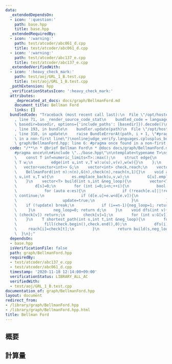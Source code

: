 ```yaml
---
data:
  _extendedDependsOn:
  - icon: ':question:'
    path: base.hpp
    title: base.hpp
  _extendedRequiredBy:
  - icon: ':warning:'
    path: test/atcoder/abc061_d.cpp
    title: test/atcoder/abc061_d.cpp
  - icon: ':warning:'
    path: test/atcoder/abc137_e.cpp
    title: test/atcoder/abc137_e.cpp
  _extendedVerifiedWith:
  - icon: ':heavy_check_mark:'
    path: test/aoj/GRL_1_B.test.cpp
    title: test/aoj/GRL_1_B.test.cpp
  _pathExtension: hpp
  _verificationStatusIcon: ':heavy_check_mark:'
  attributes:
    _deprecated_at_docs: docs/graph/BellmanFord.md
    document_title: Bellman Ford
    links: []
  bundledCode: "Traceback (most recent call last):\n  File \"/opt/hostedtoolcache/Python/3.9.1/x64/lib/python3.9/site-packages/onlinejudge_verify/documentation/build.py\"\
    , line 71, in _render_source_code_stat\n    bundled_code = language.bundle(stat.path,\
    \ basedir=basedir, options={'include_paths': [basedir]}).decode()\n  File \"/opt/hostedtoolcache/Python/3.9.1/x64/lib/python3.9/site-packages/onlinejudge_verify/languages/cplusplus.py\"\
    , line 193, in bundle\n    bundler.update(path)\n  File \"/opt/hostedtoolcache/Python/3.9.1/x64/lib/python3.9/site-packages/onlinejudge_verify/languages/cplusplus_bundle.py\"\
    , line 310, in update\n    raise BundleErrorAt(path, i + 1, \"#pragma once found\
    \ in a non-first line\")\nonlinejudge_verify.languages.cplusplus_bundle.BundleErrorAt:\
    \ graph/BellmanFord.hpp: line 6: #pragma once found in a non-first line\n"
  code: "/**\n * @brief Bellman Ford\n * @docs docs/graph/BellmanFord.md\n */\n\n\
    #pragma once\n\n#include \"../base.hpp\"\n\ntemplate<typename T>\nstruct BellmanFord{\n\
    \    const T inf=numeric_limits<T>::max();\n    struct edge{\n        int u,v;\
    \ T w;\n        edge(int u,int v,T w):u(u),v(v),w(w){}\n    };\n    int n;\n \
    \   vector<vector<int>> G;\n    vector<int> check,reach;\n    vector<edge> es;\n\
    \    BellmanFord(int n):n(n),G(n),check(n),reach(n,1){}\n    void add_edge(int\
    \ u,int v,T w){\n        es.emplace_back(u,v,w);\n        G[u].emplace_back(v);\n\
    \    }\n    vector<T> build(int s,int &neg_loop){\n        vector<T> d(n,inf);\n\
    \        d[s]=0;\n        for (int i=0;i<n;++i){\n            bool update=false;\n\
    \            for (auto e:es){\n                if (!reach[e.u]||!reach[e.v]||d[e.u]==inf)\
    \ continue;\n                if (d[e.u]+e.w<d[e.v]){\n                    d[e.v]=d[e.u]+e.w;\n\
    \                    update=true;\n                }\n            }\n        \
    \    if (!update) break;\n            if (i==n-1){neg_loop=1; return d;}\n   \
    \     }\n        neg_loop=0; return d;\n    }\n    void dfs(int v){\n        if\
    \ (check[v]) return;\n        check[v]=1;\n        for (int u:G[v]) dfs(u);\n\
    \    }\n    T shortest_path(int s,int t,int &neg_loop){\n        for (int i=0;i<n;++i){\n\
    \            fill(check.begin(),check.end(),0);\n            dfs(i);\n       \
    \     reach[i]=check[t];\n        }\n        return build(s,neg_loop)[t];\n  \
    \  }\n};"
  dependsOn:
  - base.hpp
  isVerificationFile: false
  path: graph/BellmanFord.hpp
  requiredBy:
  - test/atcoder/abc137_e.cpp
  - test/atcoder/abc061_d.cpp
  timestamp: '2020-11-18 12:14:00+09:00'
  verificationStatus: LIBRARY_ALL_AC
  verifiedWith:
  - test/aoj/GRL_1_B.test.cpp
documentation_of: graph/BellmanFord.hpp
layout: document
redirect_from:
- /library/graph/BellmanFord.hpp
- /library/graph/BellmanFord.hpp.html
title: Bellman Ford
---
```

## 概要

## 計算量